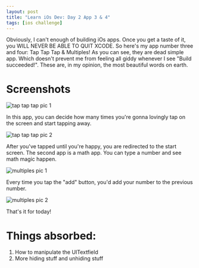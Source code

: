 ```yaml
---
layout: post
title: "Learn iOs Dev: Day 2 App 3 & 4"
tags: [ios challenge]
---
```


Obviously, I can't enough of building iOs apps. Once you get a taste of it, you WILL NEVER BE ABLE TO QUIT XCODE.
So here's my app number three and four: Tap Tap Tap & Multiples! As you can see, they are dead simple app. Which doesn't prevent me from feeling all giddy whenever I see "Build succeeded!". These are, in my opinion, the most beautiful words on earth.

# Screenshots

![tap tap tap pic 1]({{site.url}}/img/mes-apps/tap-tap-tap-1.png)

In this app, you can decide how many times you're gonna lovingly tap on the screen and start tapping away.

![tap tap tap pic 2]({{site.url}}/img/mes-apps/tap-tap-tap-2.png)

After you've tapped until you're happy, you are redirected to the start screen.
The second app is a math app. You can type a number and see math magic happen.

![multiples pic 1]({{site.url}}/img/mes-apps/multiples-1.png)

Every time you tap the "add" button, you'd add your number to the previous number.

![multiples pic 2]({{site.url}}/img/mes-apps/multiples-2.png)

That's it for today!

# Things absorbed:
1. How to manipulate the UITextfield
2. More hiding stuff and unhiding stuff
